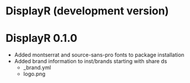 # DisplayR (development version)

# DisplayR 0.1.0

-   Added montserrat and source-sans-pro fonts to package installation
-   Added brand information to inst/brands starting with share ds
    -   \_brand.yml
    -   logo.png
